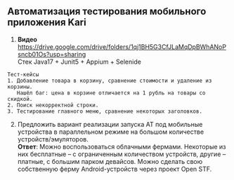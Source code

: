 ## Автоматизация тестирования мобильного приложения Kari
1. **Видео** https://drive.google.com/drive/folders/1qj1BH5G3CfJLaMqDpBWhANoPsncb01Os?usp=sharing  
Стек Java17 + Junit5 + Appium + Selenide
````
Тест-кейсы
1. Добавление товара в корзину, сравнение стоимости и удаление из корзины.  
   Нашёл баг: цена в корзине отличается на 1 рубль на товары со скидкой.
2. Поиск некорректной строки.
3. Тестирование главного меню, сравнение некоторых заголовков.
````
2. Предложить вариант реализации запуска АТ под мобильные устройства в параллельном режиме на большом количестве устройств/эмуляторов.  
**Ответ**: Можно воспользоваться облачными фермами. Некоторые из них бесплатные – с ограниченным количеством устройств, другие – платные, с большим парком девайсов. Можно сделать свою собственную ферму Android-устройств через проект Open STF.
